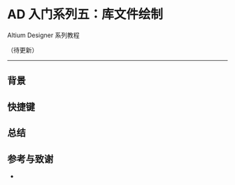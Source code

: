 # AD 入门系列五：库文件绘制

Altium Designer 系列教程

（待更新）

---

## 背景



## 快捷键







## 总结



## 参考与致谢

* []()



